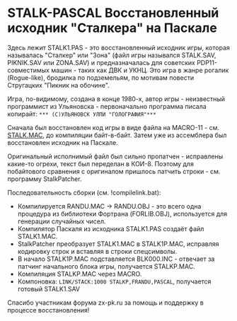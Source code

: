 ﻿# STALK-PASCAL Восстановленный исходник "Сталкера" на Паскале

Здесь лежит STALK1.PAS - это восстановленный исходник игры, которая называлась "Сталкер" или "Зона" (файл игры назывался
STALK.SAV, PIKNIK.SAV или ZONA.SAV) и предназначалась для советских PDP11-совместимых машин - таких как ДВК и УКНЦ.
Это игра в жанре рогалик (Rogue-like), бродилка по подземельям, по мотивам повести Стругацких "Пикник на обочине".

Игра, по-видимому, создана в конце 1980-х, автор игры - неизвестный программист из Ульяновска - первоначально программа писала копирайт:
<code>*** (С)УЛЬЯНОВСК УЛПИ "ГОЛОГРАФИЯ"***</code>

Сначала был восстановлен код игры в виде файла на MACRO-11 - см. [STALK.MAC](https://github.com/nzeemin/uknc-various/blob/master/STALK/STALK.MAC), до компиляции байт-в-байт.
Затем уже из ассемблера был восстановлен исходник на Паскале.

Оригинальный исполнимый файл был сильно пропатчен - исправлены какие-то огрехи, текст был переделан в КОИ-8. Поэтому для побайтового сравнения с оригиналом пришлось патчить строки - см. программу StalkPatcher.

Последовательность сборки (см. !compilelink.bat):
 - Компилируется RANDU.MAC -> RANDU.OBJ - это всего одна процедура из библиотеки Фортрана (FORLIB.OBJ), используется для генерации случайных чисел.
 - Компилятор Паскаля из исходника STALK1.PAS создаёт файл STALK1.MAC.
 - StalkPatcher преобразует STALK1.MAC в STALK1P.MAC, исправляя кодировку строк и вставляя в строки спецсимволы.
 - В начало STALK1P.MAC подставляется BLK000.INC - отвечает за патчинг начального блока игры, получается STALKP.MAC.
 - Компиляция STALKP.MAC через MACRO.
 - Компоновка: <code>LINK/STACK:1000 STALKP,FRANDU,PASCAL</code>, получается готовый STALK1.SAV

Спасибо участникам форума zx-pk.ru за помощь и поддержку в процессе восстановления!
